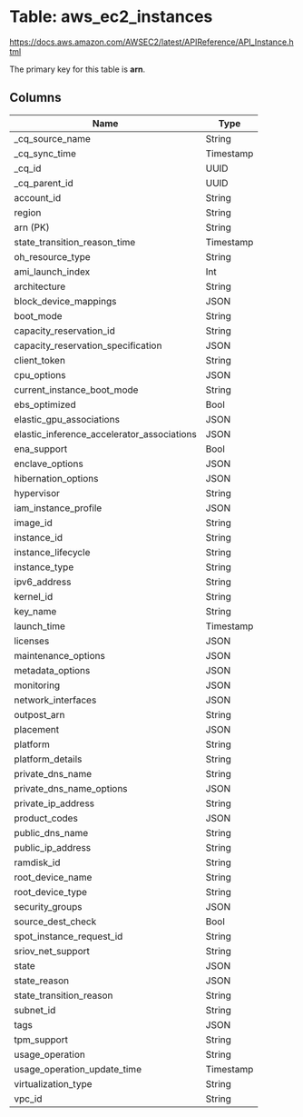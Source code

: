 # Table: aws_ec2_instances

https://docs.aws.amazon.com/AWSEC2/latest/APIReference/API_Instance.html

The primary key for this table is **arn**.



## Columns
| Name          | Type          |
| ------------- | ------------- |
|_cq_source_name|String|
|_cq_sync_time|Timestamp|
|_cq_id|UUID|
|_cq_parent_id|UUID|
|account_id|String|
|region|String|
|arn (PK)|String|
|state_transition_reason_time|Timestamp|
|oh_resource_type|String|
|ami_launch_index|Int|
|architecture|String|
|block_device_mappings|JSON|
|boot_mode|String|
|capacity_reservation_id|String|
|capacity_reservation_specification|JSON|
|client_token|String|
|cpu_options|JSON|
|current_instance_boot_mode|String|
|ebs_optimized|Bool|
|elastic_gpu_associations|JSON|
|elastic_inference_accelerator_associations|JSON|
|ena_support|Bool|
|enclave_options|JSON|
|hibernation_options|JSON|
|hypervisor|String|
|iam_instance_profile|JSON|
|image_id|String|
|instance_id|String|
|instance_lifecycle|String|
|instance_type|String|
|ipv6_address|String|
|kernel_id|String|
|key_name|String|
|launch_time|Timestamp|
|licenses|JSON|
|maintenance_options|JSON|
|metadata_options|JSON|
|monitoring|JSON|
|network_interfaces|JSON|
|outpost_arn|String|
|placement|JSON|
|platform|String|
|platform_details|String|
|private_dns_name|String|
|private_dns_name_options|JSON|
|private_ip_address|String|
|product_codes|JSON|
|public_dns_name|String|
|public_ip_address|String|
|ramdisk_id|String|
|root_device_name|String|
|root_device_type|String|
|security_groups|JSON|
|source_dest_check|Bool|
|spot_instance_request_id|String|
|sriov_net_support|String|
|state|JSON|
|state_reason|JSON|
|state_transition_reason|String|
|subnet_id|String|
|tags|JSON|
|tpm_support|String|
|usage_operation|String|
|usage_operation_update_time|Timestamp|
|virtualization_type|String|
|vpc_id|String|